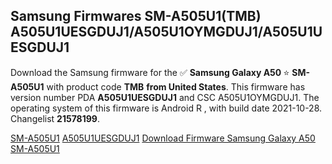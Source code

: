 <h2>Samsung Firmwares SM-A505U1(TMB) A505U1UESGDUJ1/A505U1OYMGDUJ1/A505U1UESGDUJ1</h2>
Download the Samsung firmware for the ✅ <strong>Samsung Galaxy A50 </strong> ⭐ <strong>SM-A505U1</strong> with product code <strong>TMB</strong> <strong> from United States</strong>. This firmware has version number PDA <strong>A505U1UESGDUJ1</strong> and CSC A505U1OYMGDUJ1. The operating system of this firmware is Android R , with build date 2021-10-28. Changelist <strong>21578199</strong>.


[SM-A505U1](https://samfirm.shop/samsung/model/SM-A505U1)
[A505U1UESGDUJ1](https://samfirm.shop/samsung/pda/A505U1UESGDUJ1)
[Download Firmware Samsung Galaxy A50 SM-A505U1](https://samfirm.shop/samsung/firmware/469216)
